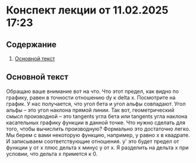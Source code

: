 # Конспект лекции от 11.02.2025 17:23

## Содержание
1. [Основной текст](#основной-текст)

## Основной текст

 Обращаю ваше внимание вот на что. Что этот предел, как видно по графику, равен в точности отношению dy к delta x. Посмотрите на график. У нас получается, что угол бета и угол альфы совпадают. Угол альфы – это угол наклона прямой линии. Так вот, геометрический смысл производной – это tangents угла бета или tangents угла наклона касательных графику функции в данной точке. Что нужно сделать для того, чтобы вычислить производную? Формально это достаточно легко. Мы берем с вами некоторую функцию, например, у равно х в квадрате. И записываем соответствующие отношения. у' это будет предел от функции у от х плюс дельта х минус у от х. Я разделить на дельта х при условии, что дельта х примется к 0.
